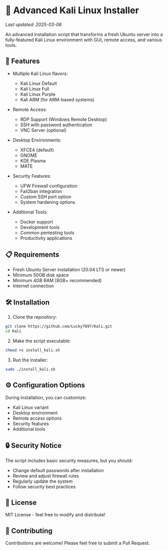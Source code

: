 # 🎯 Advanced Kali Linux Installer
*Last updated: 2025-03-06*

An advanced installation script that transforms a fresh Ubuntu server into a fully-featured Kali Linux environment with GUI, remote access, and various tools.

## 🚀 Features

- Multiple Kali Linux flavors:
  - Kali Linux Default
  - Kali Linux Full
  - Kali Linux Purple
  - Kali ARM (for ARM-based systems)

- Remote Access:
  - RDP Support (Windows Remote Desktop)
  - SSH with password authentication
  - VNC Server (optional)

- Desktop Environments:
  - XFCE4 (default)
  - GNOME
  - KDE Plasma
  - MATE

- Security Features:
  - UFW Firewall configuration
  - Fail2ban integration
  - Custom SSH port option
  - System hardening options

- Additional Tools:
  - Docker support
  - Development tools
  - Common pentesting tools
  - Productivity applications

## 📋 Requirements

- Fresh Ubuntu Server installation (20.04 LTS or newer)
- Minimum 50GB disk space
- Minimum 4GB RAM (8GB+ recommended)
- Internet connection

## 🛠️ Installation

1. Clone the repository:
```bash
git clone https://github.com/Lucky7897/Kali.git
cd Kali
```

2. Make the script executable:
```bash
chmod +x install_kali.sh
```

3. Run the installer:
```bash
sudo ./install_kali.sh
```

## ⚙️ Configuration Options

During installation, you can customize:
- Kali Linux variant
- Desktop environment
- Remote access options
- Security features
- Additional tools

## 🔒 Security Notice

The script includes basic security measures, but you should:
- Change default passwords after installation
- Review and adjust firewall rules
- Regularly update the system
- Follow security best practices

## 📝 License

MIT License - feel free to modify and distribute!

## 🤝 Contributing

Contributions are welcome! Please feel free to submit a Pull Request.